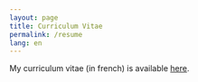 ```yaml
---
layout: page
title: Curriculum Vitae
permalink: /resume
lang: en
---
```


My curriculum vitae (in french) is available [here](/assets/FREIRE_Marco_resume_fr.pdf).